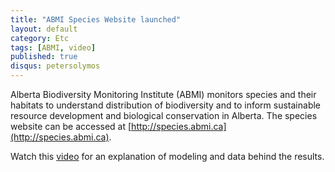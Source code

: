 ```yaml
---
title: "ABMI Species Website launched"
layout: default
category: Etc
tags: [ABMI, video]
published: true
disqus: petersolymos
---
```


Alberta Biodiversity Monitoring Institute (ABMI) monitors species and their habitats</strong> to understand distribution of biodiversity and to inform sustainable resource development and biological conservation in Alberta. The species website can be accessed at [http://species.abmi.ca](http://species.abmi.ca).

Watch this [video](https://vimeo.com/89455686) for an explanation of modeling and data behind the results.
